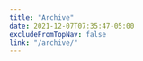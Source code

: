 ```yaml
---
title: "Archive"
date: 2021-12-07T07:35:47-05:00
excludeFromTopNav: false
link: "/archive/"
---
```

